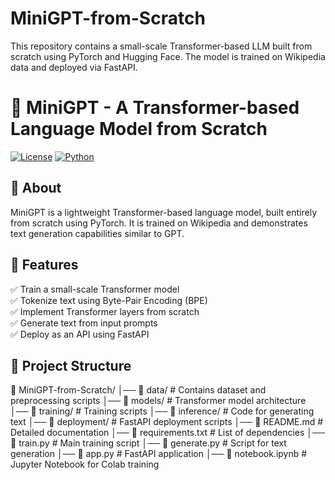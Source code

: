 # MiniGPT-from-Scratch
This repository contains a small-scale Transformer-based LLM built from scratch using PyTorch and Hugging Face. The model is trained on Wikipedia data and deployed via FastAPI.
# 🚀 MiniGPT - A Transformer-based Language Model from Scratch

[![License](https://img.shields.io/badge/license-MIT-blue.svg)](LICENSE)
[![Python](https://img.shields.io/badge/python-3.8%2B-green.svg)](https://www.python.org/)

## 📜 About
MiniGPT is a lightweight Transformer-based language model, built entirely from scratch using PyTorch. It is trained on Wikipedia and demonstrates text generation capabilities similar to GPT.

## 🎯 Features
✅ Train a small-scale Transformer model  
✅ Tokenize text using Byte-Pair Encoding (BPE)  
✅ Implement Transformer layers from scratch  
✅ Generate text from input prompts  
✅ Deploy as an API using FastAPI  

## 📂 Project Structure
📂 MiniGPT-from-Scratch/
│── 📂 data/               # Contains dataset and preprocessing scripts
│── 📂 models/             # Transformer model architecture
│── 📂 training/           # Training scripts
│── 📂 inference/          # Code for generating text
│── 📂 deployment/         # FastAPI deployment scripts
│── 📜 README.md           # Detailed documentation
│── 📜 requirements.txt    # List of dependencies
│── 📜 train.py            # Main training script
│── 📜 generate.py         # Script for text generation
│── 📜 app.py              # FastAPI application
│── 📜 notebook.ipynb      # Jupyter Notebook for Colab training
